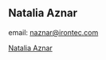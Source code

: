 ## Natalia Aznar

email: naznar@irontec.com

<div class="LI-profile-badge"  data-version="v1" data-size="medium" data-locale="es_ES" data-type="vertical" data-theme="light" data-vanity="natalia-aznar"><a class="LI-simple-link" href='https://es.linkedin.com/in/natalia-aznar?trk=profile-badge'>Natalia Aznar</a></div>
